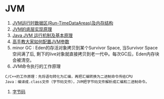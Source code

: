 # JVM
1. [JVM运行时数据区(Run-TimeDataAreas)及内存结构](https://www.cnblogs.com/wuzhenzhao/p/12346515.html)
1. [JVM的底层实现原理](https://blog.csdn.net/fangqun663775/article/details/54572635)
1. [Java JVM 运行机制及基本原理](https://zhuanlan.zhihu.com/p/25713880)
1. [高手教大家如何配置JVM参数](http://developer.51cto.com/art/200907/135160.htm)
1. minor GC : Eden的存活对象拷贝到某个Survivor Space, 当Survivor Space空间满了后, 剩下的live对象就直接拷贝到老一代中。每次GC后，Eden内存块会被清空。
1. JVM命令执行的工作原理
```
C/C++的工作原理：先将语句转化为汇编，再把汇编转换为二进制命令传给CPU
Java：编译成.class文件（字节码文件），JVM把字节码文件解析成汇编和二进制命令。
```
1. [字节码](https://juejin.im/post/6844903588716609543)

